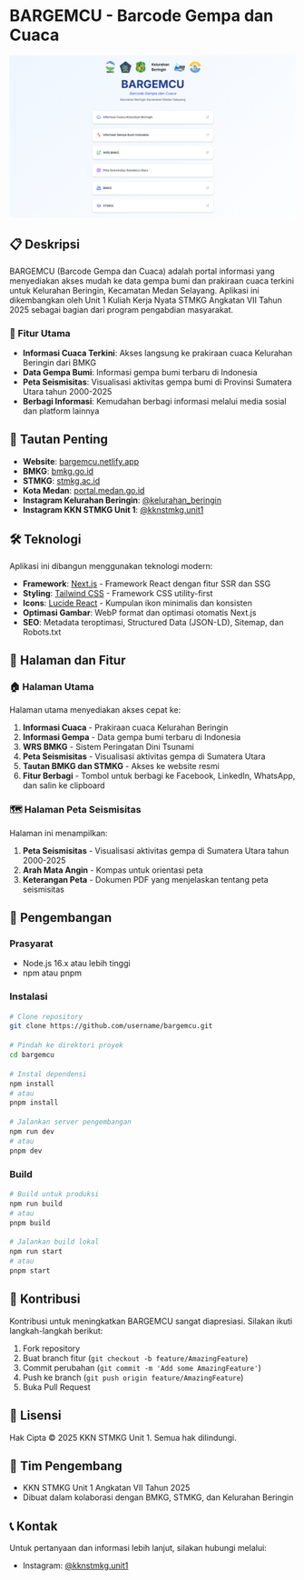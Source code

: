 # BARGEMCU - Barcode Gempa dan Cuaca

![BARGEMCU Logo](public/og-image.png)

## 📋 Deskripsi

BARGEMCU (Barcode Gempa dan Cuaca) adalah portal informasi yang menyediakan akses mudah ke data gempa bumi dan prakiraan cuaca terkini untuk Kelurahan Beringin, Kecamatan Medan Selayang. Aplikasi ini dikembangkan oleh Unit 1 Kuliah Kerja Nyata STMKG Angkatan VII Tahun 2025 sebagai bagian dari program pengabdian masyarakat.

### 🌟 Fitur Utama

- **Informasi Cuaca Terkini**: Akses langsung ke prakiraan cuaca Kelurahan Beringin dari BMKG
- **Data Gempa Bumi**: Informasi gempa bumi terbaru di Indonesia
- **Peta Seismisitas**: Visualisasi aktivitas gempa bumi di Provinsi Sumatera Utara tahun 2000-2025
- **Berbagi Informasi**: Kemudahan berbagi informasi melalui media sosial dan platform lainnya

## 🔗 Tautan Penting

- **Website**: [bargemcu.netlify.app](https://bargemcu.netlify.app)
- **BMKG**: [bmkg.go.id](https://bmkg.go.id)
- **STMKG**: [stmkg.ac.id](https://stmkg.ac.id)
- **Kota Medan**: [portal.medan.go.id](https://portal.medan.go.id)
- **Instagram Kelurahan Beringin**: [@kelurahan_beringin](https://www.instagram.com/kelurahan_beringin/)
- **Instagram KKN STMKG Unit 1**: [@kknstmkg.unit1](https://www.instagram.com/kknstmkg.unit1/)

## 🛠️ Teknologi

Aplikasi ini dibangun menggunakan teknologi modern:

- **Framework**: [Next.js](https://nextjs.org/) - Framework React dengan fitur SSR dan SSG
- **Styling**: [Tailwind CSS](https://tailwindcss.com/) - Framework CSS utility-first
- **Icons**: [Lucide React](https://lucide.dev/) - Kumpulan ikon minimalis dan konsisten
- **Optimasi Gambar**: WebP format dan optimasi otomatis Next.js
- **SEO**: Metadata teroptimasi, Structured Data (JSON-LD), Sitemap, dan Robots.txt

## 📱 Halaman dan Fitur

### 🏠 Halaman Utama

Halaman utama menyediakan akses cepat ke:

1. **Informasi Cuaca** - Prakiraan cuaca Kelurahan Beringin
2. **Informasi Gempa** - Data gempa bumi terbaru di Indonesia
3. **WRS BMKG** - Sistem Peringatan Dini Tsunami
4. **Peta Seismisitas** - Visualisasi aktivitas gempa di Sumatera Utara
5. **Tautan BMKG dan STMKG** - Akses ke website resmi
6. **Fitur Berbagi** - Tombol untuk berbagi ke Facebook, LinkedIn, WhatsApp, dan salin ke clipboard

### 🗺️ Halaman Peta Seismisitas

Halaman ini menampilkan:

1. **Peta Seismisitas** - Visualisasi aktivitas gempa di Sumatera Utara tahun 2000-2025
2. **Arah Mata Angin** - Kompas untuk orientasi peta
3. **Keterangan Peta** - Dokumen PDF yang menjelaskan tentang peta seismisitas

## 🚀 Pengembangan

### Prasyarat

- Node.js 16.x atau lebih tinggi
- npm atau pnpm

### Instalasi

```bash
# Clone repository
git clone https://github.com/username/bargemcu.git

# Pindah ke direktori proyek
cd bargemcu

# Instal dependensi
npm install
# atau
pnpm install

# Jalankan server pengembangan
npm run dev
# atau
pnpm dev
```

### Build

```bash
# Build untuk produksi
npm run build
# atau
pnpm build

# Jalankan build lokal
npm run start
# atau
pnpm start
```

## 🤝 Kontribusi

Kontribusi untuk meningkatkan BARGEMCU sangat diapresiasi. Silakan ikuti langkah-langkah berikut:

1. Fork repository
2. Buat branch fitur (`git checkout -b feature/AmazingFeature`)
3. Commit perubahan (`git commit -m 'Add some AmazingFeature'`)
4. Push ke branch (`git push origin feature/AmazingFeature`)
5. Buka Pull Request

## 📄 Lisensi

Hak Cipta © 2025 KKN STMKG Unit 1. Semua hak dilindungi.

## 👥 Tim Pengembang

- KKN STMKG Unit 1 Angkatan VII Tahun 2025
- Dibuat dalam kolaborasi dengan BMKG, STMKG, dan Kelurahan Beringin

## 📞 Kontak

Untuk pertanyaan dan informasi lebih lanjut, silakan hubungi melalui:

- Instagram: [@kknstmkg.unit1](https://www.instagram.com/kknstmkg.unit1/)